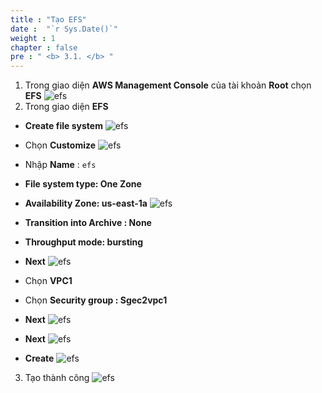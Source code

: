 ```yaml
---
title : "Tạo EFS"
date :  "`r Sys.Date()`" 
weight : 1 
chapter : false
pre : " <b> 3.1. </b> "
---
```

1. Trong giao diện **AWS Management Console** của tài khoản **Root** chọn **EFS**
![efs](/images/3.efs/3.1.1.png)
2. Trong giao diện **EFS**
* **Create file system**
![efs](/images/3.efs/3.1.2.png)
* Chọn **Customize**
![efs](/images/3.efs/3.1.3.png)

* Nhập **Name** : ```efs```
* **File system type: One Zone**
* **Availability Zone: us-east-1a**
![efs](/images/3.efs/3.1.4.png)
* **Transition into Archive : None**
* **Throughput mode: bursting**
* **Next**
![efs](/images/3.efs/3.1.5.png)
* Chọn **VPC1**
* Chọn **Security group : Sgec2vpc1**
* **Next**
![efs](/images/3.efs/3.1.6.png)
* **Next** 
![efs](/images/3.efs/3.1.7.png)
* **Create**
![efs](/images/3.efs/3.1.8.png)
3. Tạo thành công
![efs](/images/3.efs/3.1.9.png)
